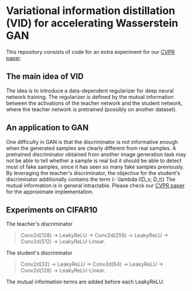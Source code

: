 # Variational information distillation (VID) for accelerating Wasserstein GAN

This repository consists of code for an extra experiment for our [CVPR paper](https://arxiv.org/abs/1904.05835).

## The main idea of VID

The idea is to introduce a data-dependent regularizer for deep neural network training.
The regularizer is defined by the mutual information between the activations of the teacher network and the student network, 
where the teacher network is pretrained (possibly on another dataset). 

## An application to GAN

One difficulty in GAN is that the discriminator is not informative enough 
when the generated samples are clearly different from real samples.
A pretrained discriminator obtained from another image generation task
may not be able to tell whether a sample is real but it should be able 
to detect most of fake samples, since it has seen so many fake samples previously.
By leveraging the teacher's discriminator, the objective for the student's discriminator additionally contains the term \(- \lambda I(D_s; D_t)\)
The mutual information is in general intractable. Please check our [CVPR paper](https://arxiv.org/abs/1904.05835) for the approximate implementation.

## Experiments on CIFAR10

The teacher's discriminator 

>Conv2d(128) -> LeakyReLU -> Conv2d(256) -> LeakyReLU -> Conv2d(512) -> LeakyReLU-Linear.

The student's discriminator

>Conv2d(32) -> LeakyReLU -> Conv2d(64) -> LeakyReLU -> Conv2d(128) -> LeakyReLU-Linear.

The mutual information terms are added before each LeakyReLU.
